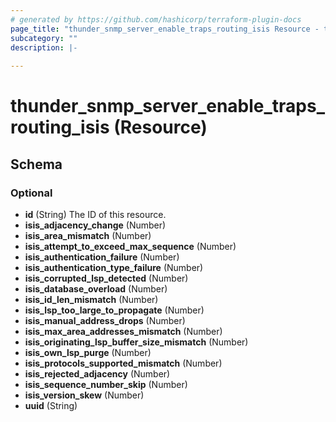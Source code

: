 ```yaml
---
# generated by https://github.com/hashicorp/terraform-plugin-docs
page_title: "thunder_snmp_server_enable_traps_routing_isis Resource - terraform-provider-thunder"
subcategory: ""
description: |-
  
---
```


# thunder_snmp_server_enable_traps_routing_isis (Resource)





<!-- schema generated by tfplugindocs -->
## Schema

### Optional

- **id** (String) The ID of this resource.
- **isis_adjacency_change** (Number)
- **isis_area_mismatch** (Number)
- **isis_attempt_to_exceed_max_sequence** (Number)
- **isis_authentication_failure** (Number)
- **isis_authentication_type_failure** (Number)
- **isis_corrupted_lsp_detected** (Number)
- **isis_database_overload** (Number)
- **isis_id_len_mismatch** (Number)
- **isis_lsp_too_large_to_propagate** (Number)
- **isis_manual_address_drops** (Number)
- **isis_max_area_addresses_mismatch** (Number)
- **isis_originating_lsp_buffer_size_mismatch** (Number)
- **isis_own_lsp_purge** (Number)
- **isis_protocols_supported_mismatch** (Number)
- **isis_rejected_adjacency** (Number)
- **isis_sequence_number_skip** (Number)
- **isis_version_skew** (Number)
- **uuid** (String)



